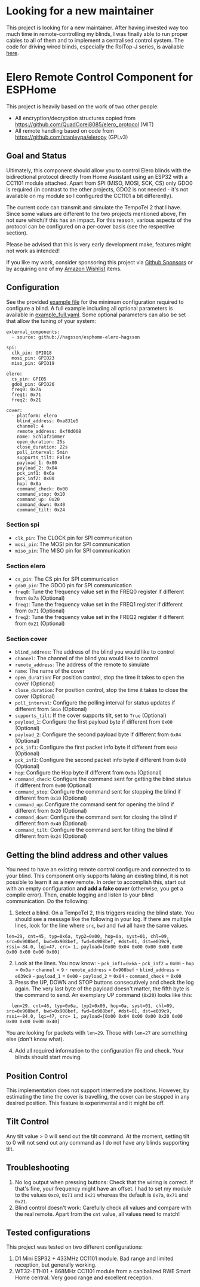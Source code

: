 # Looking for a new maintainer

This project is looking for a new maintainer. After having invested way too much time in remote-controlling my blinds, I was finally able to run proper cables to all of them and to implement a centralised control system. The code for driving wired blinds, especially the RolTop-J series, is available [here](https://github.com/andyboeh/esphome-elero_wired).

# Elero Remote Control Component for ESPHome

This project is heavily based on the work of two other people:

  * All encryption/decryption structures copied from https://github.com/QuadCorei8085/elero_protocol (MIT)
  * All remote handling based on code from https://github.com/stanleypa/eleropy (GPLv3)

## Goal and Status

Ultimately, this component should allow you to control Elero blinds with the
bidirectional protocol directly from Home Assistant using an ESP32 with a CC1101
module attached. Apart from SPI (MISO, MOSI, SCK, CS) only GDO0 is required (in contrast to the other projects, GDO2 is not needed - it's not available on my module so I configured the CC1101 a bit differently).

The current code can transmit and simulate the TempoTel 2 that I have. Since some values are different to the two projects mentioned above, I'm not sure which/if this has an impact. For this reason, various aspects of the protocol can be configured on a per-cover basis (see the respective section).

Please be advised that this is very early development make, features might not work as intended!

If you like my work, consider sponsoring this project via [Github Sponsors](https://github.com/sponsors/andyboeh) or by acquiring one of my [Amazon Wishlist](https://www.amazon.de/hz/wishlist/ls/ROO2X0G63PCT?ref_=wl_share) items.

## Configuration

See the provided [example file](example.yaml) for the minimum configuration required to configure a blind. A full example including all optional parameters is available in [example_full.yaml](example_full.yaml). Some optional parameters can also be set that allow the tuning of your system:

```
external_components:
  - source: github://hagsson/esphome-elero-hagsson

spi:
  clk_pin: GPIO18
  mosi_pin: GPIO23
  miso_pin: GPIO19

elero:
  cs_pin: GPIO5
  gdo0_pin: GPIO26
  freq0: 0x7a
  freq1: 0x71
  freq2: 0x21

cover:
  - platform: elero
    blind_address: 0xa831e5
    channel: 4
    remote_address: 0xf0d008
    name: Schlafzimmer
    open_duration: 25s
    close_duration: 22s
    poll_interval: 5min
    supports_tilt: False
    payload_1: 0x00
    payload_2: 0x04
    pck_inf1: 0x6a
    pck_inf2: 0x00
    hop: 0x0a
    command_check: 0x00
    command_stop: 0x10
    command_up: 0x20
    command_down: 0x40
    command_tilt: 0x24
```

### Section spi
  * `clk_pin`: The CLOCK pin for SPI communication
  * `mosi_pin`: The MOSI pin for SPI communication
  * `miso_pin`: The MISO pin for SPI communication

### Section elero
  * `cs_pin`: The CS pin for SPI communication
  * `gdo0_pin`: The GDO0 pin for SPI communication
  * `freq0`: Tune the frequency value set in the FREQ0 register if different from `0x7a` (Optional)
  * `freq1`: Tune the frequency value set in the FREQ1 register if different from `0x71` (Optional)
  * `freq2`: Tune the frequency value set in the FREQ2 register if different from `0x21` (Optional)

### Section cover
  * `blind_address`: The address of the blind you would like to control
  * `channel`: The channel of the blind you would like to control
  * `remote_address`: The address of the remote to simulate
  * `name`: The name of the cover
  * `open_duration`: For position control, stop the time it takes to open the cover (Optional)
  * `close_duration`: For position control, stop the time it takes to close the cover (Optional)
  * `poll_interval`: Configure the polling interval for status updates if different from `5min` (Optional)
  * `supports_tilt`: If the cover supports tilt, set to `True` (Optional)
  * `payload_1`: Configure the first payload byte if different from `0x00` (Optional)
  * `payload_2`: Configure the second payload byte if different from `0x04` (Optional)
  * `pck_inf1`: Configure the first packet info byte if different from `0x6a` (Optional)
  * `pck_inf2`: Configure the second packet info byte if different from `0x00` (Optional)
  * `hop`: Configure the Hop byte if different from `0x0a` (Optional)
  * `command_check`: Configure the command sent for getting the blind status if different from `0x00` (Optional)
  * `command_stop`: Configure the command sent for stopping the blind if different from `0x10` (Optional)
  * `command_up`: Configure the command sent for opening the blind if different from `0x20` (Optional)
  * `command_down`: Configure the command sent for closing the blind if different from `0x40` (Optional)
  * `command_tilt`: Configure the command sent for tilting the blind if different from `0x24` (Optional)

## Getting the blind address and other values

You need to have an existing remote control configure and connected to to your blind. This component only supports faking an existing blind, it is not possible to learn it as a new remote. In order to accomplish this, start out with an empty configuration **and add a fake cover** (otherwise, you get a compile error). Then, enable logging and listen to your blind communication. Do the following:

  1. Select a blind. On a TempoTel 2, this triggers reading the blind state. You should see a message like the following in your log. If there are multiple lines, look for the line where `src`, `bwd` and `fwd` all have the same values.
  ```
  len=29, cnt=45, typ=0x6a, typ2=0x00, hop=0a, syst=01, chl=09, src=0x908bef, bwd=0x908bef, fwd=0x908bef, #dst=01, dst=e039c9, rssi=-84.0, lqi=47, crc= 1, payload=[0x00 0x04 0x00 0x00 0x00 0x00 0x00 0x00 0x00 0x00]
  ```

  2. Look at the lines. You now know: 
    - `pck_inf1`=`0x6a`
    - `pck_inf2` = `0x00`
    - `hop` = `0x0a`
    - `channel` = `9`
    - `remote_address` = `0x908bef`
    - `blind_address` = `e039c9`
    - `payload_1` = `0x00`
    - `payload_2` = `0x04`
    - `command_check` = `0x00`
  3. Press the UP, DOWN and STOP buttons consecutively and check the log again. The very last byte of the payload doesn't matter, the fifth byte is the command to send. An exemplary UP command (`0x20`) looks like this:
  ```
    len=29, cnt=46, typ=0x6a, typ2=0x00, hop=0a, syst=01, chl=09, src=0x908bef, bwd=0x908bef, fwd=0x908bef, #dst=01, dst=e039c9, rssi=-84.0, lqi=47, crc= 1, payload=[0x00 0x04 0x00 0x00 0x20 0x00 0x00 0x00 0x00 0x40]
  ```
  You are looking for packets with `len=29`. Those with `len=27` are something else (don't know what).

  4. Add all required information to the configuration file and check. Your blinds should start moving.

## Position Control

This implementation does not support intermediate positions. However, by estimating the time the cover is travelling, the cover can be stopped in any desired position. This feature is experimental and it might be off.

## Tilt Control

Any tilt value > 0 will send out the tilt command. At the moment, setting tilt to 0 will not send out any command as I do not have any blinds supporting tilt.

## Troubleshooting

  1. No log output when pressing buttons: Check that the wiring is correct. If that's fine, your frequency might have an offset. I had to set my module to the values `0xc0`, `0x71` and `0x21` whereas the default is `0x7a`, `0x71` and `0x21`.
  2. Blind control doesn't work: Carefully check all values and compare with the real remote. Apart from the `cnt` value, all values need to match!

## Tested configurations

This project was tested on two different configurations:

  1. D1 Mini ESP32 + 433MHz CC1101 module. Bad range and limited reception, but generally working.
  2. WT32-ETH01 + 868MHz CC1101 module from a canibalized RWE Smart Home central. Very good range and excellent reception.
